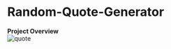 # Random-Quote-Generator

**Project Overview**
<br>
![quote](https://github.com/ankitsingh0112/Random-Quote-Generator/assets/108170718/60afe50c-6286-4e92-adb4-8d20bf9ace75)
